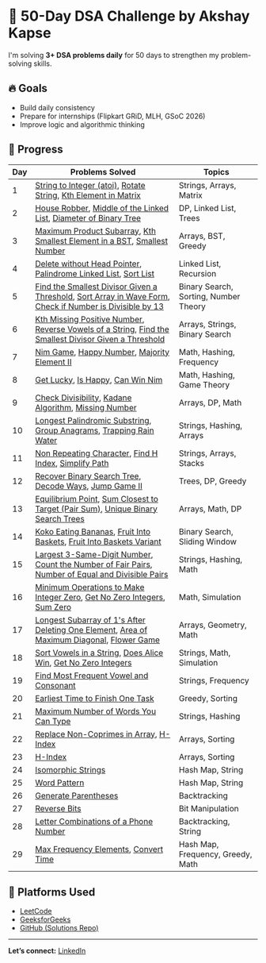 # 🚀 50-Day DSA Challenge by Akshay Kapse

I'm solving **3+ DSA problems daily** for 50 days to strengthen my problem-solving skills.

## 🔥 Goals
- Build daily consistency
- Prepare for internships (Flipkart GRiD, MLH, GSoC 2026)
- Improve logic and algorithmic thinking

## 📅 Progress

| Day | Problems Solved                                                                 | Topics                      |
|-----|----------------------------------------------------------------------------------|-----------------------------|
| 1   | [String to Integer (atoi)](https://leetcode.com/problems/string-to-integer-atoi/), [Rotate String](https://leetcode.com/problems/rotate-string/), [Kth Element in Matrix](https://www.geeksforgeeks.org/problems/kth-element-in-matrix/1) | Strings, Arrays, Matrix     |
| 2   | [House Robber](https://leetcode.com/problems/house-robber/), [Middle of the Linked List](https://leetcode.com/problems/middle-of-the-linked-list/), [Diameter of Binary Tree](https://leetcode.com/problems/diameter-of-binary-tree/) | DP, Linked List, Trees  |
| 3   | [Maximum Product Subarray](https://leetcode.com/problems/maximum-product-subarray/), [Kth Smallest Element in a BST](https://www.geeksforgeeks.org/problems/kth-smallest-element-in-bst/1), [Smallest Number](https://www.geeksforgeeks.org/problems/smallest-number5823/1) | Arrays, BST, Greedy         |
| 4   | [Delete without Head Pointer](https://www.geeksforgeeks.org/problems/delete-without-head-pointer/1), [Palindrome Linked List](https://leetcode.com/problems/palindrome-linked-list/), [Sort List](https://leetcode.com/problems/sort-list/) | Linked List, Recursion      |
| 5   | [Find the Smallest Divisor Given a Threshold](https://leetcode.com/problems/find-the-smallest-divisor-given-a-threshold/), [Sort Array in Wave Form](https://www.geeksforgeeks.org/sort-array-wave-form-2/), [Check if Number is Divisible by 13](https://www.geeksforgeeks.org/check-if-a-number-is-divisible-by-13/) | Binary Search, Sorting, Number Theory |
| 6   | [Kth Missing Positive Number](https://leetcode.com/problems/kth-missing-positive-number/), [Reverse Vowels of a String](https://leetcode.com/problems/reverse-vowels-of-a-string/), [Find the Smallest Divisor Given a Threshold](https://leetcode.com/problems/find-the-smallest-divisor-given-a-threshold/) | Arrays, Strings, Binary Search |
| 7   | [Nim Game](https://leetcode.com/problems/nim-game/), [Happy Number](https://leetcode.com/problems/happy-number/), [Majority Element II](https://leetcode.com/problems/majority-element-ii/) | Math, Hashing, Frequency |
| 8   | [Get Lucky](Q1%20Get-lucky.js), [Is Happy](Q2%20Is-happy.js), [Can Win Nim](Q3%20Can-win-nim.js) | Math, Hashing, Game Theory |
| 9   | [Check Divisibility](Q1%20CheckDivisibility.js), [Kadane Algorithm](Q2%20KadaneAlgorithm.js), [Missing Number](Q3%20MissingNumber.js) | Arrays, DP, Math |
| 10  | [Longest Palindromic Substring](Q1%20Longest%20Palindromic%20Substring.js), [Group Anagrams](Q2%20Group%20Anagrams.js), [Trapping Rain Water](Q3%20Trapping%20Rain%20Water.js) | Strings, Hashing, Arrays |
| 11  | [Non Repeating Character](Q1%20Non%20Repeating%20Character.js), [Find H Index](Q2%20Find%20H%20Index.js), [Simplify Path](Q3%20Simplify%20Path.js) | Strings, Arrays, Stacks |
| 12 | [Recover Binary Search Tree](Day-12/Q1%20Recover%20Binary%20Search%20Tree.js), [Decode Ways](Day-12/Q2%20Decode%20Ways.js), [Jump Game II](Day-12/Q3%20Jump%20Game%20II.js) | Trees, DP, Greedy |
| 13 | [Equilibrium Point](Day-13/Q1%20Equilibrium%20Point.js), [Sum Closest to Target (Pair Sum)](Day-13/Q2%20Sum%20Closest%20to%20Target.js), [Unique Binary Search Trees](Day-13/Q3%20Unique%20Binary%20Search%20Trees.js) | Arrays, Math, DP |
| 14 | [Koko Eating Bananas](Day-14/Q1%20Koko%20Eating%20Bananas.js), [Fruit Into Baskets](Day-14/Q2%20Fruit%20Into%20Baskets.js), [Fruit Into Baskets Variant](Day-14/Q3%20Fruit%20Into%20Baskets%20Variant.js) | Binary Search, Sliding Window |
| 15 | [Largest 3-Same-Digit Number](Day-15/Q1%20Largest%203-Same-Digit%20Number.js), [Count the Number of Fair Pairs](Day-15/Q2%20Count%20the%20Number%20of%20Fair%20Pairs.js), [Number of Equal and Divisible Pairs](Day-15/Q3%20Number%20of%20Equal%20and%20Divisible%20Pairs.js) | Strings, Hashing, Math |
| 16 | [Minimum Operations to Make Integer Zero](Day-16/Q1%20Minimum%20Operations%20to%20Make%20Integer%20Zero.js), [Get No Zero Integers](Day-16/Q2%20Get%20No%20Zero%20Integers.js), [Sum Zero](Day-16/Q3%20Sum%20Zero.js) | Math, Simulation |
| 17 | [Longest Subarray of 1's After Deleting One Element](Day-17/Q1%20Longest%20Subarray.js), [Area of Maximum Diagonal](Day-17/Q2%20Area%20of%20Max%20Diagonal.js), [Flower Game](Day-17/Q3%20Flower%20Game.js) | Arrays, Geometry, Math |
| 18 | [Sort Vowels in a String](Day-18/Q1%20Sort%20Vowels%20in%20a%20String.js), [Does Alice Win](Day-18/Q2%20Does%20Alice%20Win.js), [Get No Zero Integers](Day-18/Q3%20Get%20No%20Zero%20Integers.js) | Strings, Math, Simulation |
| 19 | [Find Most Frequent Vowel and Consonant](Day-19/Q1%20Find%20Most%20Frequent%20Vowel%20and%20Consonant.js) | Strings, Frequency |
| 20 | [Earliest Time to Finish One Task](Day-20/Earliest%20Time%20to%20Finish%20One%20Task.js) | Greedy, Sorting |
| 21 | [Maximum Number of Words You Can Type](Day-21/Maximum%20Number%20of%20Words%20You%20Can%20Type.js) | Strings, Hashing |
| 22 | [Replace Non-Coprimes in Array](Day-22/Replace%20Non-Coprimes%20in%20Array.js), [H-Index](Day-22/H-index.js) | Arrays, Sorting |
| 23 | [H-Index](Day-23/H-index.js) | Arrays, Sorting |
| 24 | [Isomorphic Strings](Day-24/Isomorphic%20Strings.js) | Hash Map, String |
| 25 | [Word Pattern](Day-25/Word%20Pattern.js) | Hash Map, String |
| 26 | [Generate Parentheses](Day-26/Generate%20Parentheses.js) | Backtracking |
| 27 | [Reverse Bits](Day-27/Reverse%20Bits.js) | Bit Manipulation |
| 28 | [Letter Combinations of a Phone Number](Day-28/Letter%20Combinations%20of%20a%20Phone%20Number.js) | Backtracking, String |
| 29 | [Max Frequency Elements](Day-39/MaxFrequencyElements.js), [Convert Time](Day-39/ConvertTime.js) | Hash Map, Frequency, Greedy, Math |






## 📌 Platforms Used
- [LeetCode](https://leetcode.com/u/Akshaykapse77/)
- [GeeksforGeeks](https://www.geeksforgeeks.org/user/akshaykdlb2/)
- [GitHub (Solutions Repo)](https://github.com/Akshaykdlb2/50-Days-DSA-Challenge)

---
**Let’s connect:** [LinkedIn](https://www.linkedin.com/in/akshay-kapse-481209328/)
